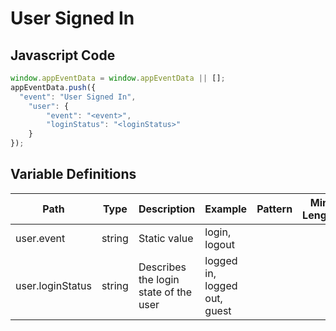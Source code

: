 # User Signed In

### 

## Javascript Code
```js
window.appEventData = window.appEventData || [];
appEventData.push({
  "event": "User Signed In",
    "user": {
        "event": "<event>",
        "loginStatus": "<loginStatus>"
    }
});
```

## Variable Definitions

|Path|Type|Description|Example|Pattern|Min Length|Max Length|Minimum|Maximum|Multiple Of|
| --- | --- | --- | --- | --- | --- | --- | --- | --- | --- |
|user.event|string|Static value|login, logout|||||||
|user.loginStatus|string|Describes the login state of the user|logged in, logged out, guest|||||||




